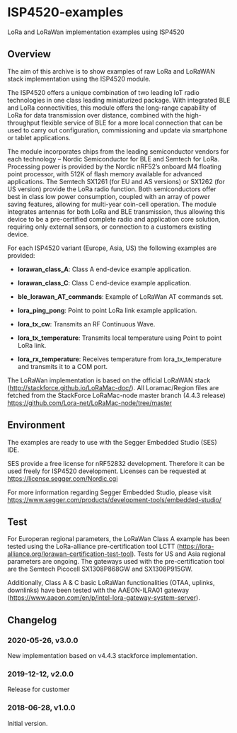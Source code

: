 # ISP4520-examples
LoRa and LoRaWan implementation examples using ISP4520

## Overview

The aim of this archive is to show examples of raw LoRa and LoRaWAN stack implementation using the ISP4520 module.

The ISP4520 offers a unique combination of two leading IoT radio technologies in one class leading miniaturized package. With integrated BLE and LoRa connectivities, this module offers the long-range capability of LoRa for data transmission over distance, combined with the high-throughput flexible service of BLE for a more local connection that can be used to carry out configuration, commissioning and update via smartphone or tablet applications.
 
The module incorporates chips from the leading semiconductor vendors for each technology – Nordic Semiconductor for BLE and Semtech for LoRa. Processing power is provided by the Nordic nRF52’s onboard M4 floating point processor, with 512K of flash memory available for advanced applications. The Semtech SX1261 (for EU and AS versions) or SX1262 (for US version) provide the LoRa radio function. Both semiconductors offer best in class low power consumption, coupled with an array of power saving features, allowing for multi-year coin-cell operation. The module integrates antennas for both LoRa and BLE transmission, thus allowing this device to be a pre-certified complete radio and application core solution, requiring only external sensors, or connection to a customers existing device.

For each ISP4520 variant (Europe, Asia, US) the following examples are provided:

* **lorawan_class_A**: Class A end-device example application.

* **lorawan_class_C**: Class C end-device example application.

* **ble_lorawan_AT_commands**: Example of LoRaWan AT commands set.

* **lora_ping_pong**: Point to point LoRa link example application.

* **lora_tx_cw**: Transmits an RF Continuous Wave.

* **lora_tx_temperature**: Transmits local temperature using Point to point LoRa link.

* **lora_rx_temperature**: Receives temperature from lora_tx_temperature and transmits it to a COM port.

The LoRaWan implementation is based on the official LoRaWAN stack (http://stackforce.github.io/LoRaMac-doc/).
All Loramac/Region files are fetched from the StackForce LoRaMac-node master branch (4.4.3 release)
https://github.com/Lora-net/LoRaMac-node/tree/master

## Environment

The examples are ready to use with the Segger Embedded Studio (SES) IDE.

SES provide a free license for nRF52832 development. Therefore it can be used freely for ISP4520 development.
Licenses can be requested at https://license.segger.com/Nordic.cgi

For more information regarding Segger Embedded Studio, please visit https://www.segger.com/products/development-tools/embedded-studio/

## Test

For Europeran regional parameters, the LoRaWan Class A example has been tested using the LoRa-alliance pre-certification tool LCTT (https://lora-alliance.org/lorawan-certification-test-tool).
Tests for US and Asia regional parameters are ongoing.
The gateways used with the pre-certification tool are the Semtech Picocell SX1308P868GW and SX1308P915GW.

Additionally, Class A & C basic LoRaWan functionalities (OTAA, uplinks, downlinks) have been tested with the AAEON-ILRA01 gateway (https://www.aaeon.com/en/p/intel-lora-gateway-system-server).

## Changelog

### 2020-05-26, v3.0.0

New implementation based on v4.4.3 stackforce implementation.

### 2019-12-12, v2.0.0

Release for customer

### 2018-06-28, v1.0.0

Initial version.

